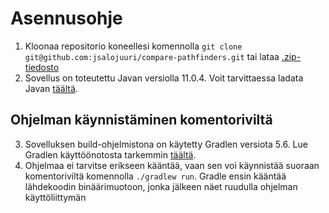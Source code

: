 # Asennusohje

1. Kloonaa repositorio koneellesi komennolla ``git clone git@github.com:jsalojuuri/compare-pathfinders.git`` tai lataa [.zip-tiedosto](https://github.com/jsalojuuri/compare-pathfinders/archive/master.zip)
2. Sovellus on toteutettu Javan versiolla 11.0.4. Voit tarvittaessa ladata Javan [täältä](https://www.java.com/en/download/).

## Ohjelman käynnistäminen komentoriviltä

3. Sovelluksen build-ohjelmistona on käytetty Gradlen versiota 5.6. Lue Gradlen käyttöönotosta tarkemmin [täältä](https://gradle.org/install/).
4. Ohjelmaa ei tarvitse erikseen kääntää, vaan sen voi käynnistää suoraan komentoriviltä komennolla ``./gradlew run``. Gradle ensin kääntää lähdekoodin binäärimuotoon, jonka jälkeen näet ruudulla ohjelman käyttöliittymän
